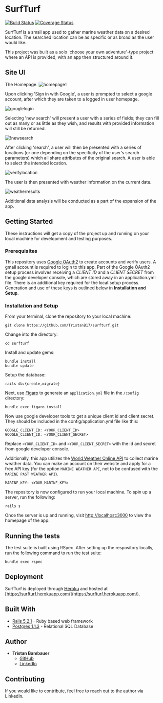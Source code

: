 # SurfTurf

[![Build Status](https://travis-ci.com/colinwarmstrong/whereto.svg?branch=master)](https://travis-ci.com/TristanB17/surfturf)
[![Coverage Status](https://coveralls.io/repos/github/TristanB17/surfturf/badge.svg?branch=add_coveralls)](https://coveralls.io/github/TristanB17/surfturf?branch=add_coveralls)

SurfTurf is a small app used to gather marine weather data on a desired location. The searched location can be as specific or as broad as the user would like. 

This project was built as a solo 'choose your own adventure'-type project where an API is provided, with an app then structured around it.

## Site UI

The Homepage:
![homepage1](https://i.imgur.com/QF2tugw.png)


Upon clicking 'Sign in with Google', a user is prompted to select a google account, after which they are taken to a logged in user homepage.


![googlelogin](https://i.imgur.com/pCckExN.png)

Selecting 'new search' will present a user with a series of fields; they can fill out as many or as little as they wish, and results with provided information will still be returned.


![!newsearch](https://i.imgur.com/GTqFb0g.png)

After clicking 'search', a user will then be presented with a series of locations (or one depending on the specificity of the user's search parameters) which all share attributes of the original search. A user is able to select the intended location.


![verifylocation](https://i.imgur.com/31Moi5l.png)

The user is then presented with weather information on the current date.


![weatherresults](https://i.imgur.com/RGhkNrl.png)

Additional data analysis will be conducted as a part of the expansion of the app.


## Getting Started

These instructions will get a copy of the project up and running on your local machine for development and testing purposes.

### Prerequisites

This repository uses [Google OAuth2](https://support.google.com/googleapi/answer/6158849?hl=en) to create accounts and verify users.  A gmail account is required to login to this app. Part of the Google OAuth2 setup process involves receiving a *CLIENT ID* and a *CLIENT SECRET* from the google developer console, which are stored away in an application.yml file. There is an additional key required for the local setup process. Generation and use of these keys is outlined below in __Installation and Setup__.

### Installation and Setup

From your terminal, clone the repository to your local machine:

```
git clone https://github.com/TristanB17/surfturf.git
```

Change into the directory:

```
cd surfturf
```

Install and update gems:

```
bundle install
bundle update
```

Setup the database:

```
rails db:{create,migrate}
```

Next, use [Figaro](https://github.com/laserlemon/figaro) to generate an `application.yml` file in the `/config` directory:

```
bundle exec figaro install
```

Now use google developer tools to get a unique client id and client secret. They should be included in the config/application.yml file like this:

```
GOOGLE_CLIENT_ID: <YOUR_CLIENT_ID>
GOOGLE_CLIENT_ID: <YOUR_CLIENT_SECRET>
```

Replace `<YOUR_CLIENT_ID>` and `<YOUR_CLIENT_SECRET>` with the id and secret from google developer console.

Additionally, this app utilizes the [World Weather Online API](https://www.worldweatheronline.com/developer/api/docs/marine-weather-api.aspx) to collect marine weather data. You can make an account on their website and apply for a free API key (for the option `MARINE WEATHER API`, not to be confused with the `MARINE PAST WEATHER API`).

```
MARINE_KEY: <YOUR_MARINE_KEY>
```

The repository is now configured to run your local machine.  To spin up a server, run the following:

```
rails s
```

Once the server is up and running, visit [http://localhost:3000](http://localhost:3000) to view the homepage of the app.


## Running the tests

The test suite is built using RSpec.  After setting up the respository locally, run the following command to run the test suite:
```
bundle exec rspec
```
    
## Deployment

SurfTurf is deployed through [Heroku](https://www.heroku.com/) and hosted at [https://surfturf.herokuapp.com/](https://surfturf.herokuapp.com/).

## Built With

* [Rails 5.2.1](https://rubyonrails.org/) - Ruby based web framework
* [Postgres 1.1.3](https://www.postgresql.org/) - Relational SQL Database

## Author

* **Tristan Bambauer**  
 	- [GitHub](https://github.com/TristanB17)
 	- [LinkedIn](https://www.linkedin.com/in/tristan-bambauer/)

## Contributing

If you would like to contribute, feel free to reach out to the author via LinkedIn.
